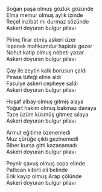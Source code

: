 ---
---

Soğan paşa olmuş gözlük gözünde  
Elma memur olmuş aylık izinde  
Reçel inzibat mı durmaz sözünde  
Askeri doyuran bulgur pilavı  
  
Pirinç firar etmiş askeri üzer  
Ispanak mahkumdur hapiste gezer  
Nohut katip olmuş nöbeti yazar  
Askeri doyuran bulgur pilavı  
  
Çay ile zeytin kalk borusun çaldı  
Pırasa tüfeği eline aldı  
Fasulye askeri cepheye saldı  
Askeri doyuran bulgur pilavı  
  
Hoşaf albay olmuş gitmiş alaya  
Yoğurt hakim olmuş bakmaz davaya  
Taze üzüm küsmüş gitmez sılaya  
Askeri doyuran bulgur pilavı  
  
Armut eğitime özenemedi  
Muz çürüğe çıktı gezinemedi  
Biber kursa gitti kazanamadı  
Askeri doyuran bulgur pilavı  
  
Peynir çavuş olmuş sopa elinde  
Patlıcan kibirli eli belinde  
Erik kayıp olmuş Arap çölünde  
Askeri doyuran bulgur pilavı  